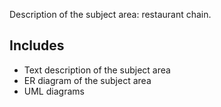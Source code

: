 Description of the subject area: restaurant chain. 

## Includes
* Text description of the subject area
* ER diagram of the subject area 
* UML diagrams
